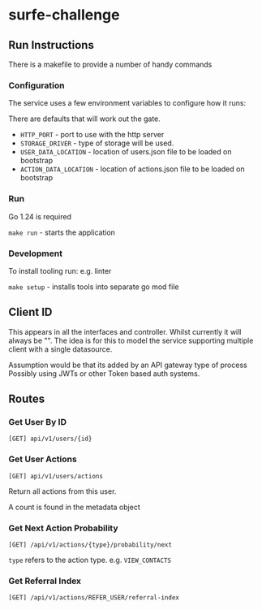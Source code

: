 # surfe-challenge


## Run Instructions

There is a makefile to provide a number of handy commands


### Configuration

The service uses a few environment variables to configure how it runs:

There are defaults that will work out the gate.

- `HTTP_PORT` - port to use with the http server
- `STORAGE_DRIVER` - type of storage will be used.
- `USER_DATA_LOCATION` - location of users.json file to be loaded on bootstrap
- `ACTION_DATA_LOCATION` - location of actions.json file to be loaded on bootstrap

### Run

Go 1.24 is required

`make run` - starts the application

### Development

To install tooling run: e.g. linter

`make setup` - installs tools into separate go mod file

## Client ID
This appears in all the interfaces and controller. Whilst currently it will always be "". 
The idea is for this to model the service supporting multiple client with a single datasource.

Assumption would be that its added by an API gateway type of process
Possibly using JWTs or other Token based auth systems.

## Routes

### Get User By ID
``[GET] api/v1/users/{id}``

### Get User Actions
``[GET] api/v1/users/actions``

Return all actions from this user.

A count is found in the metadata object

### Get Next Action Probability
``[GET] /api/v1/actions/{type}/probability/next``

`type` refers to the action type. e.g. `VIEW_CONTACTS`

### Get Referral Index
``[GET] /api/v1/actions/REFER_USER/referral-index``

